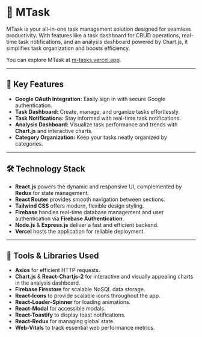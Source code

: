 # 🌟 **MTask**

MTask is your all-in-one task management solution designed for seamless productivity. With features like a task dashboard for CRUD operations, real-time task notifications, and an analysis dashboard powered by Chart.js, it simplifies task organization and boosts efficiency.

You can explore MTask at [m-tasks.vercel.app](https://m-tasks.vercel.app).

---

## 🚀 **Key Features**

- **Google OAuth Integration:** Easily sign in with secure Google authentication.
- **Task Dashboard:** Create, manage, and organize tasks effortlessly.
- **Task Notifications:** Stay informed with real-time task notifications.
- **Analysis Dashboard:** Visualize task performance and trends with **Chart.js** and interactive charts.
- **Category Organization:** Keep your tasks neatly organized by categories.

---

## 🛠️ **Technology Stack**

- **React.js** powers the dynamic and responsive UI, complemented by **Redux** for state management.
- **React Router** provides smooth navigation between sections.
- **Tailwind CSS** offers modern, flexible design styling.
- **Firebase** handles real-time database management and user authentication via **Firebase Authentication**.
- **Node.js** & **Express.js** deliver a fast and efficient backend.
- **Vercel** hosts the application for reliable deployment.

---

## 🔧 **Tools & Libraries Used**

- **Axios** for efficient HTTP requests.
- **Chart.js** & **React-Chartjs-2** for interactive and visually appealing charts in the analysis dashboard.
- **Firebase Firestore** for scalable NoSQL data storage.
- **React-Icons** to provide scalable icons throughout the app.
- **React-Loader-Spinner** for loading animations.
- **React-Modal** for accessible modals.
- **React-Toastify** to display toast notifications.
- **React-Redux** for managing global state.
- **Web-Vitals** to track essential web performance metrics.
